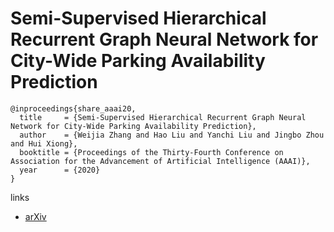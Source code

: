 # Semi-Supervised Hierarchical Recurrent Graph Neural Network for City-Wide Parking Availability Prediction

```
@inproceedings{share_aaai20,
  title     = {Semi-Supervised Hierarchical Recurrent Graph Neural Network for City-Wide Parking Availability Prediction},
  author    = {Weijia Zhang and Hao Liu and Yanchi Liu and Jingbo Zhou and Hui Xiong},
  booktitle = {Proceedings of the Thirty-Fourth Conference on Association for the Advancement of Artificial Intelligence (AAAI)},
  year      = {2020}
}
```

links
- [arXiv](https://arxiv.org/abs/1911.10516)
